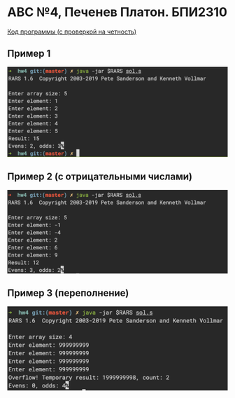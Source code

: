 # АВС №4, Печенев Платон. БПИ2310

[Код программы (с проверкой на четность)](./sol.s)

## Пример 1

![Пример 1](./assets/simple.png)

## Пример 2 (с отрицательными числами)

![Пример 2](./assets/neg.png)

## Пример 3 (переполнение)

![Пример 3](./assets/overflow.png)
